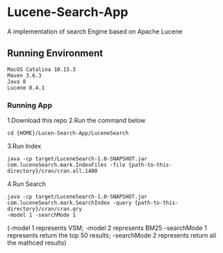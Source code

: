 # Lucene-Search-App
A implementation of search Engine based on Apache Lucene

## Running Environment

```
MacOS Catalina 10.15.3
Maven 3.6.3
Java 8
Lucene 8.4.1
```

### Running App
1.Download this repo
2.Run the command below
```shell
cd {HOME}/Lucen-Search-App/LuceneSearch
```
3.Run Index 
```shell
java -cp target/LuceneSearch-1.0-SNAPSHOT.jar com.luceneSearch.mark.IndexFiles -file {path-to-this-directory}/cran/cran.all.1400
```
4.Run Search
```shell
java -cp target/LuceneSearch-1.0-SNAPSHOT.jar com.luceneSearch.mark.SearchIndex -query {path-to-this-directory}/cran/cran.qry
-model 1 -searchMode 1
```
(-model 1 represents VSM; -model 2 represents BM25
 -searchMode 1 represents return the top 50 results; -searchMode 2 represents return all the mathced results) 

